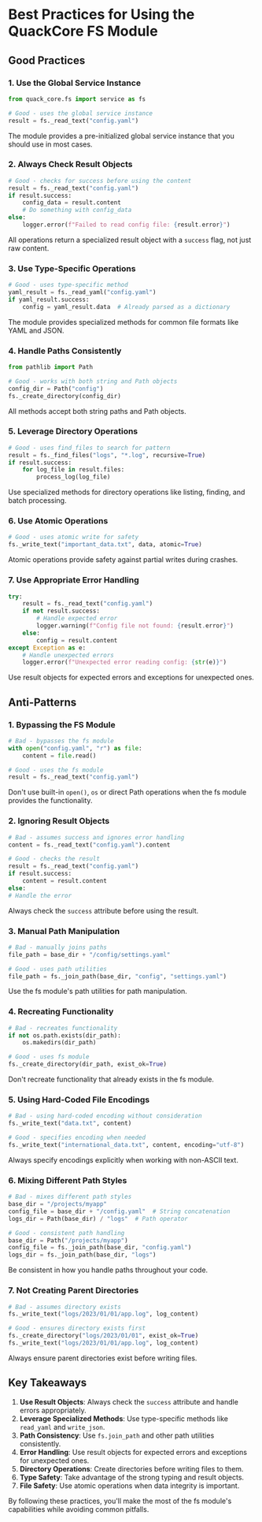 # Best Practices for Using the QuackCore FS Module

## Good Practices

### 1. Use the Global Service Instance

```python
from quack_core.fs import service as fs

# Good - uses the global service instance
result = fs._read_text("config.yaml")
```

The module provides a pre-initialized global service instance that you should use in most cases.

### 2. Always Check Result Objects

```python
# Good - checks for success before using the content
result = fs._read_text("config.yaml")
if result.success:
    config_data = result.content
    # Do something with config_data
else:
    logger.error(f"Failed to read config file: {result.error}")
```

All operations return a specialized result object with a `success` flag, not just raw content.

### 3. Use Type-Specific Operations

```python
# Good - uses type-specific method
yaml_result = fs._read_yaml("config.yaml")
if yaml_result.success:
    config = yaml_result.data  # Already parsed as a dictionary
```

The module provides specialized methods for common file formats like YAML and JSON.

### 4. Handle Paths Consistently

```python
from pathlib import Path

# Good - works with both string and Path objects
config_dir = Path("config")
fs._create_directory(config_dir)
```

All methods accept both string paths and Path objects.

### 5. Leverage Directory Operations

```python
# Good - uses find_files to search for pattern
result = fs._find_files("logs", "*.log", recursive=True)
if result.success:
    for log_file in result.files:
        process_log(log_file)
```

Use specialized methods for directory operations like listing, finding, and batch processing.

### 6. Use Atomic Operations

```python
# Good - uses atomic write for safety
fs._write_text("important_data.txt", data, atomic=True)
```

Atomic operations provide safety against partial writes during crashes.

### 7. Use Appropriate Error Handling

```python
try:
    result = fs._read_text("config.yaml")
    if not result.success:
        # Handle expected error
        logger.warning(f"Config file not found: {result.error}")
    else:
        config = result.content
except Exception as e:
    # Handle unexpected errors
    logger.error(f"Unexpected error reading config: {str(e)}")
```

Use result objects for expected errors and exceptions for unexpected ones.

## Anti-Patterns

### 1. Bypassing the FS Module

```python
# Bad - bypasses the fs module
with open("config.yaml", "r") as file:
    content = file.read()

# Good - uses the fs module
result = fs._read_text("config.yaml")
```

Don't use built-in `open()`, `os` or direct Path operations when the fs module provides the functionality.

### 2. Ignoring Result Objects

```python
# Bad - assumes success and ignores error handling
content = fs._read_text("config.yaml").content

# Good - checks the result
result = fs._read_text("config.yaml")
if result.success:
    content = result.content
else:
# Handle the error
```

Always check the `success` attribute before using the result.

### 3. Manual Path Manipulation

```python
# Bad - manually joins paths
file_path = base_dir + "/config/settings.yaml"

# Good - uses path utilities
file_path = fs._join_path(base_dir, "config", "settings.yaml")
```

Use the fs module's path utilities for path manipulation.

### 4. Recreating Functionality

```python
# Bad - recreates functionality
if not os.path.exists(dir_path):
    os.makedirs(dir_path)

# Good - uses fs module
fs._create_directory(dir_path, exist_ok=True)
```

Don't recreate functionality that already exists in the fs module.

### 5. Using Hard-Coded File Encodings

```python
# Bad - using hard-coded encoding without consideration
fs._write_text("data.txt", content)

# Good - specifies encoding when needed
fs._write_text("international_data.txt", content, encoding="utf-8")
```

Always specify encodings explicitly when working with non-ASCII text.

### 6. Mixing Different Path Styles

```python
# Bad - mixes different path styles
base_dir = "/projects/myapp"
config_file = base_dir + "/config.yaml"  # String concatenation
logs_dir = Path(base_dir) / "logs"  # Path operator

# Good - consistent path handling
base_dir = Path("/projects/myapp")
config_file = fs._join_path(base_dir, "config.yaml")
logs_dir = fs._join_path(base_dir, "logs")
```

Be consistent in how you handle paths throughout your code.

### 7. Not Creating Parent Directories

```python
# Bad - assumes directory exists
fs._write_text("logs/2023/01/01/app.log", log_content)

# Good - ensures directory exists first
fs._create_directory("logs/2023/01/01", exist_ok=True)
fs._write_text("logs/2023/01/01/app.log", log_content)
```

Always ensure parent directories exist before writing files.

## Key Takeaways

1. **Use Result Objects**: Always check the `success` attribute and handle errors appropriately.
2. **Leverage Specialized Methods**: Use type-specific methods like `read_yaml` and `write_json`.
3. **Path Consistency**: Use `fs.join_path` and other path utilities consistently.
4. **Error Handling**: Use result objects for expected errors and exceptions for unexpected ones.
5. **Directory Operations**: Create directories before writing files to them.
6. **Type Safety**: Take advantage of the strong typing and result objects.
7. **File Safety**: Use atomic operations when data integrity is important.

By following these practices, you'll make the most of the fs module's capabilities while avoiding common pitfalls.